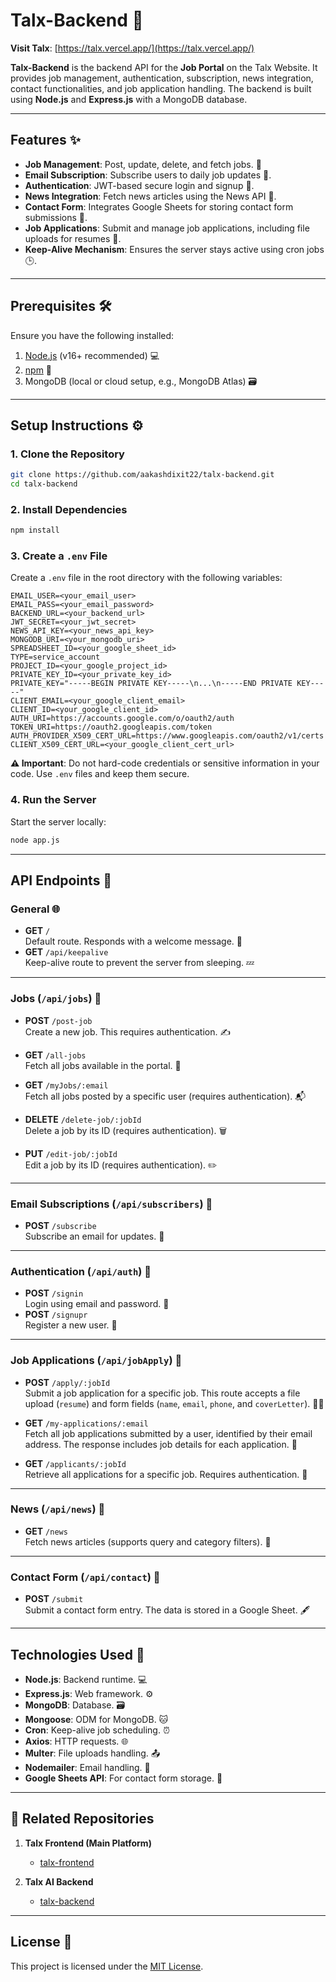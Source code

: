 # Talx-Backend 🚀

**Visit Talx**: [https://talx.vercel.app/](https://talx.vercel.app/) 

**Talx-Backend** is the backend API for the **Job Portal** on the Talx Website. It provides job management, authentication, subscription, news integration, contact functionalities, and job application handling. The backend is built using **Node.js** and **Express.js** with a MongoDB database.

---

## Features ✨
- **Job Management**: Post, update, delete, and fetch jobs. 💼
- **Email Subscription**: Subscribe users to daily job updates 📧.
- **Authentication**: JWT-based secure login and signup 🔐.
- **News Integration**: Fetch news articles using the News API 📰.
- **Contact Form**: Integrates Google Sheets for storing contact form submissions 📑.
- **Job Applications**: Submit and manage job applications, including file uploads for resumes 📄.
- **Keep-Alive Mechanism**: Ensures the server stays active using cron jobs 🕒.

---

## Prerequisites 🛠️
Ensure you have the following installed:
1. [Node.js](https://nodejs.org/) (v16+ recommended) 💻
2. [npm](https://www.npmjs.com/) 🛒
3. MongoDB (local or cloud setup, e.g., MongoDB Atlas) 🗃️

---

## Setup Instructions ⚙️

### 1. Clone the Repository
```bash
git clone https://github.com/aakashdixit22/talx-backend.git
cd talx-backend
```

### 2. Install Dependencies
```bash
npm install
```

### 3. Create a `.env` File
Create a `.env` file in the root directory with the following variables:

```plaintext
EMAIL_USER=<your_email_user>
EMAIL_PASS=<your_email_password>
BACKEND_URL=<your_backend_url>
JWT_SECRET=<your_jwt_secret>
NEWS_API_KEY=<your_news_api_key>
MONGODB_URI=<your_mongodb_uri>
SPREADSHEET_ID=<your_google_sheet_id>
TYPE=service_account
PROJECT_ID=<your_google_project_id>
PRIVATE_KEY_ID=<your_private_key_id>
PRIVATE_KEY="-----BEGIN PRIVATE KEY-----\n...\n-----END PRIVATE KEY-----"
CLIENT_EMAIL=<your_google_client_email>
CLIENT_ID=<your_google_client_id>
AUTH_URI=https://accounts.google.com/o/oauth2/auth
TOKEN_URI=https://oauth2.googleapis.com/token
AUTH_PROVIDER_X509_CERT_URL=https://www.googleapis.com/oauth2/v1/certs
CLIENT_X509_CERT_URL=<your_google_client_cert_url>
```

**⚠️ Important**: Do not hard-code credentials or sensitive information in your code. Use `.env` files and keep them secure.

### 4. Run the Server
Start the server locally:
```bash
node app.js
```

---

## API Endpoints 🔌

### General 🌐
- **GET** `/`  
  Default route. Responds with a welcome message. 👋
- **GET** `/api/keepalive`  
  Keep-alive route to prevent the server from sleeping. 💤

---

### Jobs (`/api/jobs`) 💼
- **POST** `/post-job`  
  Create a new job. This requires authentication. ✍️
  
- **GET** `/all-jobs`  
  Fetch all jobs available in the portal. 🧐

- **GET** `/myJobs/:email`  
  Fetch all jobs posted by a specific user (requires authentication). 📬

- **DELETE** `/delete-job/:jobId`  
  Delete a job by its ID (requires authentication). 🗑️

- **PUT** `/edit-job/:jobId`  
  Edit a job by its ID (requires authentication). ✏️

---

### Email Subscriptions (`/api/subscribers`) 📧
- **POST** `/subscribe`  
  Subscribe an email for updates. 🔔

---

### Authentication (`/api/auth`) 🔐
- **POST** `/signin`  
  Login using email and password. 💼  
- **POST** `/signupr`  
  Register a new user. 📝

---

### Job Applications (`/api/jobApply`) 📄
- **POST** `/apply/:jobId`  
  Submit a job application for a specific job. This route accepts a file upload (`resume`) and form fields (`name`, `email`, `phone`, and `coverLetter`). 📝💼

- **GET** `/my-applications/:email`  
  Fetch all job applications submitted by a user, identified by their email address. The response includes job details for each application. 📂

- **GET** `/applicants/:jobId`  
  Retrieve all applications for a specific job. Requires authentication. 📑

---

### News (`/api/news`) 📰
- **GET** `/news`  
  Fetch news articles (supports query and category filters). 📜

---

### Contact Form (`/api/contact`) 📑
- **POST** `/submit`  
  Submit a contact form entry. The data is stored in a Google Sheet. 🖋️

---

## Technologies Used 🧰
- **Node.js**: Backend runtime. 💻
- **Express.js**: Web framework. ⚙️
- **MongoDB**: Database. 🗃️
- **Mongoose**: ODM for MongoDB. 🐱
- **Cron**: Keep-alive job scheduling. ⏰
- **Axios**: HTTP requests. 🌐
- **Multer**: File uploads handling. 📤
- **Nodemailer**: Email handling. 📧
- **Google Sheets API**: For contact form storage. 📝

---


## 🔗 Related Repositories  

1. **Talx Frontend (Main Platform)**  
   - [talx-frontend](https://github.com/aakashdixit22/talx-frontend)  

2. **Talx AI Backend**  
   - [talx-backend](https://github.com/aakashdixit22/talx-api)  

---

## License 📝
This project is licensed under the [MIT License](https://github.com/aakashdixit22/talx-backend/blob/main/LICENSE).
